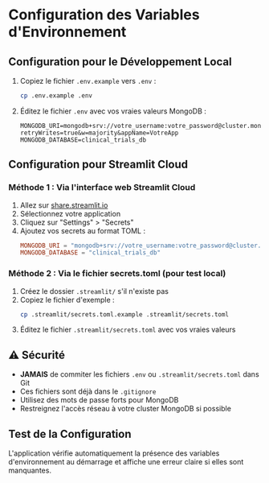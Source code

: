# Configuration des Variables d'Environnement

## Configuration pour le Développement Local

1. Copiez le fichier `.env.example` vers `.env` :
   ```bash
   cp .env.example .env
   ```

2. Éditez le fichier `.env` avec vos vraies valeurs MongoDB :
   ```
   MONGODB_URI=mongodb+srv://votre_username:votre_password@cluster.mongodb.net/?retryWrites=true&w=majority&appName=VotreApp
   MONGODB_DATABASE=clinical_trials_db
   ```

## Configuration pour Streamlit Cloud

### Méthode 1 : Via l'interface web Streamlit Cloud

1. Allez sur [share.streamlit.io](https://share.streamlit.io)
2. Sélectionnez votre application
3. Cliquez sur "Settings" > "Secrets"
4. Ajoutez vos secrets au format TOML :
   ```toml
   MONGODB_URI = "mongodb+srv://votre_username:votre_password@cluster.mongodb.net/?retryWrites=true&w=majority&appName=VotreApp"
   MONGODB_DATABASE = "clinical_trials_db"
   ```

### Méthode 2 : Via le fichier secrets.toml (pour test local)

1. Créez le dossier `.streamlit/` s'il n'existe pas
2. Copiez le fichier d'exemple :
   ```bash
   cp .streamlit/secrets.toml.example .streamlit/secrets.toml
   ```
3. Éditez le fichier `.streamlit/secrets.toml` avec vos vraies valeurs

## ⚠️ Sécurité

- **JAMAIS** de commiter les fichiers `.env` ou `.streamlit/secrets.toml` dans Git
- Ces fichiers sont déjà dans le `.gitignore`
- Utilisez des mots de passe forts pour MongoDB
- Restreignez l'accès réseau à votre cluster MongoDB si possible

## Test de la Configuration

L'application vérifie automatiquement la présence des variables d'environnement au démarrage et affiche une erreur claire si elles sont manquantes.
